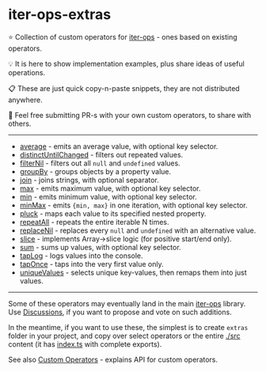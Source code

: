 # iter-ops-extras

:star: Collection of custom operators for [iter-ops] - ones based on existing operators.

:bulb: It is here to show implementation examples, plus share ideas of useful operations.

:clipboard: These are just quick copy-n-paste snippets, they are not distributed anywhere.

:mega: Feel free submitting PR-s with your own custom operators, to share with others.

---

* [average](./src/average.ts) - emits an average value, with optional key selector.
* [distinctUntilChanged](./src/distinct-until-changed.ts) - filters out repeated values.
* [filterNil](./src/filter-nil.ts) - filters out all `null` and `undefined` values.
* [groupBy](./src/group-by.ts) - groups objects by a property value.
* [join](./src/join.ts) - joins strings, with optional separator.
* [max](./src/max.ts) - emits maximum value, with optional key selector.
* [min](./src/min.ts) - emits minimum value, with optional key selector.
* [minMax](./src/min-max.ts) - emits `{min, max}` in one iteration, with optional key selector.
* [pluck](./src/pluck.ts) - maps each value to its specified nested property.
* [repeatAll](./src/repeat-all.ts) - repeats the entire iterable N times.
* [replaceNil](./src/replace-nil.ts) - replaces every `null` and `undefined` with an alternative value.
* [slice](./src/slice.ts) - implements Array->slice logic (for positive start/end only).
* [sum](./src/sum.ts) - sums up values, with optional key selector.
* [tapLog](./src/tap-log.ts) - logs values into the console.
* [tapOnce](./src/tap-once.ts) - taps into the very first value only.
* [uniqueValues](./src/unique-values.ts) - selects unique key-values, then remaps them into just values.

---

Some of these operators may eventually land in the main [iter-ops] library.
Use [Discussions], if you want to propose and vote on such additions.

In the meantime, if you want to use these, the simplest is to create `extras` folder in your project,
and copy over select operators or the entire [./src](./src) content (it has [index.ts](./src/index.ts) with complete exports).

See also [Custom Operators](https://github.com/vitaly-t/iter-ops/wiki/Custom-Operators) - explains API for custom
operators.

[Discussions]:https://github.com/vitaly-t/iter-ops-extras/discussions

[iter-ops]:https://github.com/vitaly-t/iter-ops
